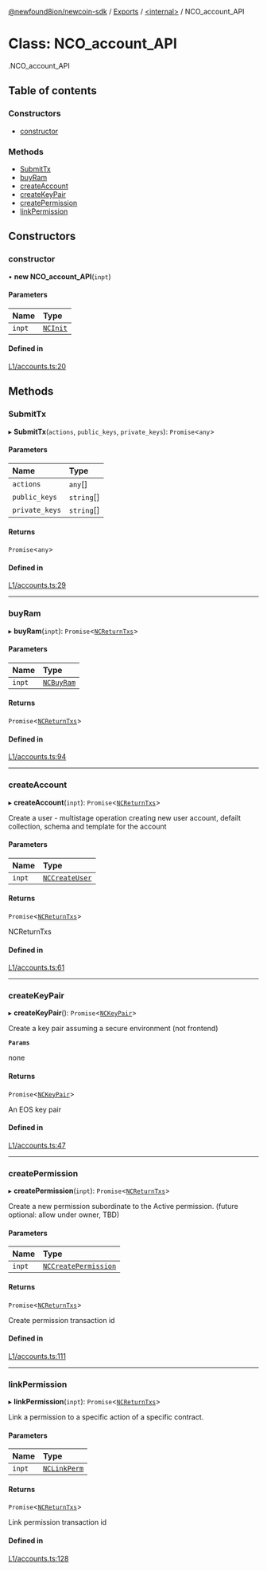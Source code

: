 [@newfound8ion/newcoin-sdk](../README.md) / [Exports](../modules.md) / [<internal\>](../modules/internal_.md) / NCO\_account\_API

# Class: NCO\_account\_API

[<internal>](../modules/internal_.md).NCO_account_API

## Table of contents

### Constructors

- [constructor](internal_.NCO_account_API.md#constructor)

### Methods

- [SubmitTx](internal_.NCO_account_API.md#submittx)
- [buyRam](internal_.NCO_account_API.md#buyram)
- [createAccount](internal_.NCO_account_API.md#createaccount)
- [createKeyPair](internal_.NCO_account_API.md#createkeypair)
- [createPermission](internal_.NCO_account_API.md#createpermission)
- [linkPermission](internal_.NCO_account_API.md#linkpermission)

## Constructors

### constructor

• **new NCO_account_API**(`inpt`)

#### Parameters

| Name | Type |
| :------ | :------ |
| `inpt` | [`NCInit`](../modules/internal_.md#ncinit) |

#### Defined in

[L1/accounts.ts:20](https://github.com/newfound8ion/newcoin-sdk/blob/86b014f/src/L1/accounts.ts#L20)

## Methods

### SubmitTx

▸ **SubmitTx**(`actions`, `public_keys`, `private_keys`): `Promise`<`any`\>

#### Parameters

| Name | Type |
| :------ | :------ |
| `actions` | `any`[] |
| `public_keys` | `string`[] |
| `private_keys` | `string`[] |

#### Returns

`Promise`<`any`\>

#### Defined in

[L1/accounts.ts:29](https://github.com/newfound8ion/newcoin-sdk/blob/86b014f/src/L1/accounts.ts#L29)

___

### buyRam

▸ **buyRam**(`inpt`): `Promise`<[`NCReturnTxs`](../modules.md#ncreturntxs)\>

#### Parameters

| Name | Type |
| :------ | :------ |
| `inpt` | [`NCBuyRam`](../modules.md#ncbuyram) |

#### Returns

`Promise`<[`NCReturnTxs`](../modules.md#ncreturntxs)\>

#### Defined in

[L1/accounts.ts:94](https://github.com/newfound8ion/newcoin-sdk/blob/86b014f/src/L1/accounts.ts#L94)

___

### createAccount

▸ **createAccount**(`inpt`): `Promise`<[`NCReturnTxs`](../modules.md#ncreturntxs)\>

Create a user - multistage operation creating new user account, 
defailt collection, schema and template for the account

#### Parameters

| Name | Type |
| :------ | :------ |
| `inpt` | [`NCCreateUser`](../modules.md#nccreateuser) |

#### Returns

`Promise`<[`NCReturnTxs`](../modules.md#ncreturntxs)\>

NCReturnTxs

#### Defined in

[L1/accounts.ts:61](https://github.com/newfound8ion/newcoin-sdk/blob/86b014f/src/L1/accounts.ts#L61)

___

### createKeyPair

▸ **createKeyPair**(): `Promise`<[`NCKeyPair`](../modules.md#nckeypair)\>

Create a key pair assuming a secure environment (not frontend)

**`Params`**

none

#### Returns

`Promise`<[`NCKeyPair`](../modules.md#nckeypair)\>

An EOS key pair

#### Defined in

[L1/accounts.ts:47](https://github.com/newfound8ion/newcoin-sdk/blob/86b014f/src/L1/accounts.ts#L47)

___

### createPermission

▸ **createPermission**(`inpt`): `Promise`<[`NCReturnTxs`](../modules.md#ncreturntxs)\>

Create a new permission subordinate to the Active permission. 
(future optional: allow under owner, TBD)

#### Parameters

| Name | Type |
| :------ | :------ |
| `inpt` | [`NCCreatePermission`](../modules.md#nccreatepermission) |

#### Returns

`Promise`<[`NCReturnTxs`](../modules.md#ncreturntxs)\>

Create permission transaction id

#### Defined in

[L1/accounts.ts:111](https://github.com/newfound8ion/newcoin-sdk/blob/86b014f/src/L1/accounts.ts#L111)

___

### linkPermission

▸ **linkPermission**(`inpt`): `Promise`<[`NCReturnTxs`](../modules.md#ncreturntxs)\>

Link a permission to a specific action of a specific contract.

#### Parameters

| Name | Type |
| :------ | :------ |
| `inpt` | [`NCLinkPerm`](../modules.md#nclinkperm) |

#### Returns

`Promise`<[`NCReturnTxs`](../modules.md#ncreturntxs)\>

Link permission transaction id

#### Defined in

[L1/accounts.ts:128](https://github.com/newfound8ion/newcoin-sdk/blob/86b014f/src/L1/accounts.ts#L128)
